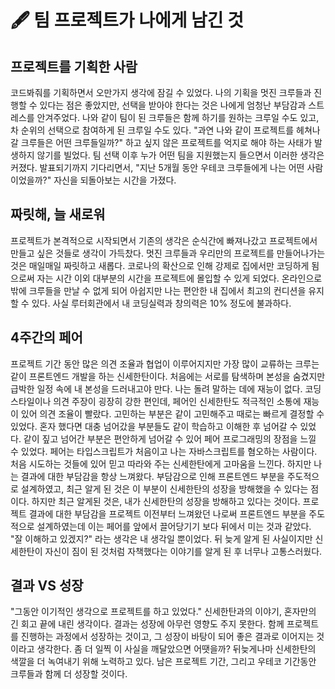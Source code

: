 # 🖋 팀 프로젝트가 나에게 남긴 것

## 프로젝트를 기획한 사람
코드봐줘를 기획하면서 오만가지 생각에 잠길 수 있었다.
나의 기획을 멋진 크루들과 진행할 수 있다는 점은 좋았지만, 선택을 받아야 한다는 것은 나에게 엄청난 부담감과 스트레스를 안겨주었다.
나와 같이 팀이 된 크루들은 함께 하기를 원하는 크루일 수도 있고, 차 순위의 선택으로 참여하게 된 크루일 수도 있다. 
"과연 나와 같이 프로젝트를 헤쳐나갈 크루들은 어떤 크루들일까?" 
하고 싶지 않은 프로젝트를 억지로 해야 하는 사태가 발생하지 않기를 빌었다.
팀 선택 이후 누가 어떤 팀을 지원했는지 들으면서 이러한 생각은 커졌다. 
발표되기까지 기다리면서, "지난 5개월 동안 우테코 크루들에게 나는 어떤 사람이었을까?" 자신을 되돌아보는 시간을 가졌다.

## 짜릿해, 늘 새로워
프로젝트가 본격적으로 시작되면서 기존의 생각은 순식간에 빠져나갔고 프로젝트에서 만들고 싶은 것들로 생각이 가득찼다.
멋진 크루들과 우리만의 프로젝트를 만들어나가는 것은 매일매일 짜릿하고 새롭다.
코로나의 확산으로 인해 강제로 집에서만 코딩하게 됨으로써 자는 시간 이외 대부분의 시간을 프로젝트에 몰입할 수 있게 되었다.
온라인으로밖에 크루들을 만날 수 없게 되어 아쉽지만 나는 편안한 내 집에서 최고의 컨디션을 유지할 수 있다.
사실 루터회관에서 내 코딩실력과 창의력은 10% 정도에 불과하다. 
 
## 4주간의 페어
프로젝트 기간 동안 많은 의견 조율과 협업이 이루어지지만 가장 많이 교류하는 크루는 같이 프론트엔드 개발을 하는 신세한탄이다.
처음에는 서로를 탐색하며 본성을 숨겼지만 급박한 일정 속에 내 본성을 드러내고야 만다.
나는 돌려 말하는 데에 재능이 없다. 
코딩 스타일이나 의견 주장이 굉장히 강한 편인데, 페어인 신세한탄도 적극적인 소통에 재능이 있어 의견 조율이 빨랐다.
고민하는 부분은 같이 고민해주고 때로는 빠르게 결정할 수 있었다.
혼자 했다면 대충 넘어갔을 부분들도 같이 학습하고 이해한 후 넘어갈 수 있었다.
같이 짚고 넘어간 부분은 편안하게 넘어갈 수 있어 페어 프로그래밍의 장점을 느낄 수 있었다.
페어는 타입스크립트가 처음이고 나는 자바스크립트를 혐오하는 사람이다. 처음 시도하는 것들에 있어 믿고 따라와 주는 신세한탄에게 고마움을 느낀다.
하지만 나는 결과에 대한 부담감을 항상 느껴왔다. 부담감으로 인해 프론트엔드 부분을 주도적으로 설계하였고, 최근 알게 된 것은 이 부분이 신세한탄의 성장을 방해했을 수 있다는 점이다.
하지만 최근 알게된 것은, 내가 신세한탄의 성장을 방해하고 있다는 것이다.
프로젝트 결과에 대한 부담감을 프로젝트 이전부터 느껴왔던 나로써 프론트엔드 부분을 주도적으로 설계하였는데 이는 페어를 앞에서 끌어당기기 보다 뒤에서 미는 것과 같았다.
"잘 이해하고 있겠지?" 라는 생각은 내 생각일 뿐이었다. 뒤 늦게 알게 된 사실이지만 신세한탄이 자신이 짐이 된 것처럼 자책했다는 이야기를 알게 된 후 너무나 고통스러웠다. 

## 결과 VS 성장

"그동안 이기적인 생각으로 프로젝트를 하고 있었다."
신세한탄과의 이야기, 혼자만의 긴 회고 끝에 내린 생각이다.
결과는 성장에 아무런 영향도 주지 못한다. 함께 프로젝트를 진행하는 과정에서 성장하는 것이고, 그 성장이 바탕이 되어 좋은 결과로 이어지는 것이라고 생각한다.
좀 더 일찍 이 사실을 깨달았으면 어땟을까? 뒤늦게나마 신세한탄의 색깔을 더 녹여내기 위해 노력하고 있다.
남은 프로젝트 기간, 그리고 우테코 기간동안 크루들과 함께 더 성장할 것이다.

